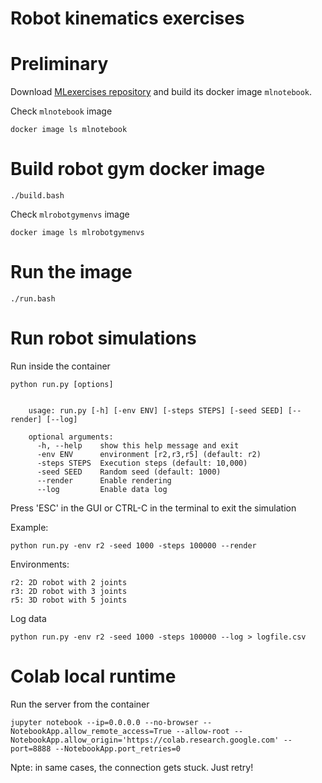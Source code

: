# Robot kinematics exercises

# Preliminary

Download [MLexercises repository](https://github.com/iocchi/MLexercises)  and build its docker image `mlnotebook`.

Check `mlnotebook` image

    docker image ls mlnotebook

# Build robot gym docker image

    ./build.bash

Check `mlrobotgymenvs` image

    docker image ls mlrobotgymenvs

# Run the image

    ./run.bash


# Run robot simulations 

Run inside the container

    python run.py [options]


        usage: run.py [-h] [-env ENV] [-steps STEPS] [-seed SEED] [--render] [--log]

        optional arguments:
          -h, --help    show this help message and exit
          -env ENV      environment [r2,r3,r5] (default: r2)
          -steps STEPS  Execution steps (default: 10,000)
          -seed SEED    Random seed (default: 1000)
          --render      Enable rendering
          --log         Enable data log


Press 'ESC' in the GUI or CTRL-C in the terminal to exit the simulation 

Example:

    python run.py -env r2 -seed 1000 -steps 100000 --render


Environments:

    r2: 2D robot with 2 joints
    r3: 2D robot with 3 joints
    r5: 3D robot with 5 joints
    
Log data

    python run.py -env r2 -seed 1000 -steps 100000 --log > logfile.csv

 
# Colab local runtime

Run the server from the container

    jupyter notebook --ip=0.0.0.0 --no-browser --NotebookApp.allow_remote_access=True --allow-root --NotebookApp.allow_origin='https://colab.research.google.com' --port=8888 --NotebookApp.port_retries=0
    

Npte: in same cases, the connection gets stuck. Just retry!
 
